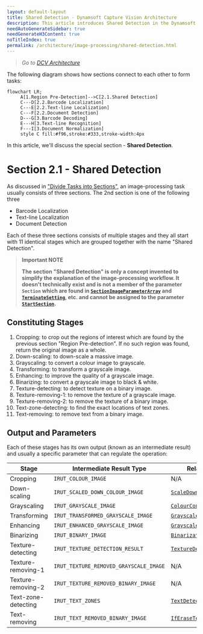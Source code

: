 ```yaml
---
layout: default-layout
title: Shared Detection - Dynamsoft Capture Vision Architecture
description: This article introduces Shared Detection in the Dynamsoft Capture Vision architecture.
needAutoGenerateSidebar: true
needGenerateH3Content: true
noTitleIndex: true
permalink: /architecture/image-processing/shared-detection.html
---
```


> *Go to [DCV Architecture](../index.md)*

The following diagram shows how sections connect to each other to form tasks:

```mermaid
flowchart LR;
     A[1.Region Pre-Detection]-->C[2.1.Shared Detection]
     C---D[2.2.Barcode Localization]
     C---E[2.2.Text-line Localization]
     C---F[2.2.Document Detection]
     D---G[3.Barcode Decoding]
     E---H[3.Text-line Recognition]
     F---I[3.Document Normalization]
     style C fill:#f96,stroke:#333,stroke-width:4px
```

In this article, we'll discuss the special section - **Shared Detection**.

# Section 2.1 - Shared Detection

As discussed in ["Divide Tasks into Sections"](index.md#divide-tasks-into-sections), an image-processing task usually consists of three sections. The 2nd section is one of the following three

- Barcode Localization
- Text-line Localization
- Document Detection

Each of these three sections consists of multiple stages and they all start with 11 identical stages which are grouped together with the name "Shared Detection".

> **Important NOTE**
> 
> **The section "Shared Detection" is only a concept invented to simplify the explanation of the image-processing workflow. It doesn't technically exist and is not a member of the parameter `Section` which are found in [`SectionImageParameterArray`](../../parameters/reference/shared-parameter/section-image-parameter-array.md) and [`TerminateSetting`](../../parameters/reference/shared-parameter/terminate-setting.md), etc. and cannot be assigned to the parameter [`StartSection`](../../parameters/reference/shared-parameter/start-section.md).**

## Constituting Stages

1. Cropping: to crop out the regions of interest which are found by the previous section "Region Pre-detection". If no such region was found, return the original image as a whole.
2. Down-scaling: to down-scale a massive image.
3. Grayscaling: to convert a colour image to grayscale.
4. Transforming: to transform a grayscale image.
5. Enhancing: to improve the quality of a grayscale image.
6. Binarizing: to convert a grayscale image to black & white.
7. Texture-detecting: to detect texture on a binary image.
8. Texture-removing-1: to remove the texture of a grayscale image.
9. Texture-removing-2: to remove the texture of a binary image.
10. Text-zone-detecting: to find the exact locations of text zones.
11. Text-removing: to remove text from a binary image.

## Output and Parameters

Each of these stages has its own output (known as an intermediate result) and usually a specific parameter that can regulate the operation:

| Stage               | Intermediate Result Type               | Related Parameter                                                                                               |
| ------------------- | -------------------------------------- | --------------------------------------------------------------------------------------------------------------- |
| Cropping            | `IRUT_COLOUR_IMAGE`                    | N/A                                                                                                             |
| Down-scaling        | `IRUT_SCALED_DOWN_COLOUR_IMAGE`        | [`ScaleDownThreshold`](../../parameters/reference/image-parameter/scale-down-threshold.md)                      |
| Grayscaling         | `IRUT_GRAYSCALE_IMAGE`                 | [`ColourConversionModes`](../../parameters/reference/image-parameter/colour-conversion-modes.md)                |
| Transforming        | `IRUT_TRANSFORMED_GRAYSCALE_IMAGE`     | [`GrayscaleTransformationModes`](../../parameters/reference/image-parameter/grayscale-transformation-modes.md) |
| Enhancing           | `IRUT_ENHANCED_GRAYSCALE_IMAGE`        | [`GrayscaleEnhancementModes`](../../parameters/reference/image-parameter/grayscale-enhancement-modes.md)        |
| Binarizing          | `IRUT_BINARY_IMAGE`                    | [`BinarizationModes`](../../parameters/reference/image-parameter/binarization-modes.md)                         |
| Texture-detecting   | `IRUT_TEXTURE_DETECTION_RESULT`        | [`TextureDetectionModes`](../../parameters/reference/image-parameter/texture-detection-modes.md)                |
| Texture-removing-1  | `IRUT_TEXTURE_REMOVED_GRAYSCALE_IMAGE` | N/A                                                                                                             |
| Texture-removing-2  | `IRUT_TEXTURE_REMOVED_BINARY_IMAGE`    | N/A                                                                                                             |
| Text-zone-detecting | `IRUT_TEXT_ZONES`                      | [`TextDetectionMode`](../../parameters/reference/image-parameter/text-detection-mode.md)                        |
| Text-removing       | `IRUT_TEXT_REMOVED_BINARY_IMAGE`       | [`IfEraseTextZone`](../../parameters/reference/image-parameter/if-erase-text-zone.md)                           |
